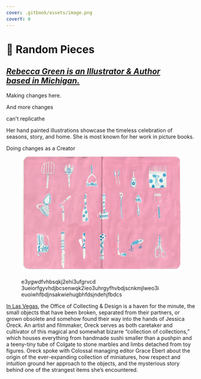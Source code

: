 ```yaml
---
cover: .gitbook/assets/image.png
coverY: 0
---
```


# 🚩 Random Pieces

[_Rebecca Green is an Illustrator & Author_\
_based in Michigan._](https://www.thisiscolossal.com/)
------------------------------------------------------

Making changes here.&#x20;

And more changes&#x20;







can't replicathe&#x20;

Her hand painted illustrations showcase the timeless celebration of seasons, story, and home. She is most known for her work in picture books.

Doing changes as a Creator



<figure><img src=".gitbook/assets/008-removebg-preview.png" alt=""><figcaption><p>e3ygwdfvhbsqkj2ehi3ufgrvcd 3ueiorfgyvhdjbcsenwqk2ieo3uhrgyfhvbdjscnkmjlweo3i euoiwhfbdjnsakwiehugbhfdsjndehjfbdcs</p></figcaption></figure>

[In Las Vegas](https://www.thisiscolossal.com/category/design/), the Office of Collecting & Design is a haven for the minute, the small objects that have been broken, separated from their partners, or grown obsolete and somehow found their way into the hands of Jessica Oreck. An artist and filmmaker, Oreck serves as both caretaker and cultivator of this magical and somewhat bizarre “collection of collections,” which houses everything from handmade sushi smaller than a pushpin and a teeny-tiny tube of Colgate to stone marbles and limbs detached from toy figures. Oreck spoke with Colossal managing editor Grace Ebert about the origin of the ever-expanding collection of miniatures, how respect and intuition ground her approach to the objects, and the mysterious story behind one of the strangest items she’s encountered.
